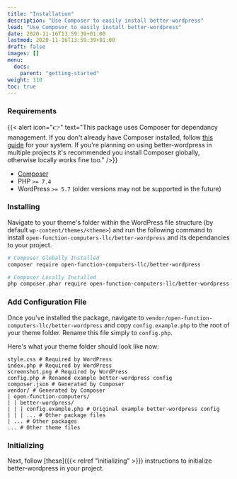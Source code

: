 ```yaml
---
title: "Installation"
description: "Use Composer to easily install better-wordpress"
lead: "Use Composer to easily install better-wordpress"
date: 2020-11-16T13:59:39+01:00
lastmod: 2020-11-16T13:59:39+01:00
draft: false
images: []
menu:
  docs:
    parent: "getting-started"
weight: 110
toc: true
---
```


### Requirements

{{< alert icon="👉" text="This package uses Composer for dependancy management. If you don't already have Composer installed, follow <a href='https://getcomposer.org/doc/00-intro.md'>this guide</a> for your system. If you're planning on using better-wordpress in multiple projects it's recommended you install Composer globally, otherwise locally works fine too." />}}

- [Composer](https://getcomposer.org/)
- PHP ``>= 7.4``
- WordPress ``>= 5.7`` (older versions may not be supported in the future)


### Installing

Navigate to your theme's folder within the WordPress file structure (by default `wp-content/themes/<theme>`) and run the following command to install `open-function-computers-llc/better-wordpress` and its dependancies to your project.

```bash
# Composer Globally Installed
composer require open-function-computers-llc/better-wordpress

# Composer Locally Installed
php composer.phar require open-function-computers-llc/better-wordpress
```


### Add Configuration File

Once you've installed the package, navigate to `vendor/open-function-computers-llc/better-wordpress` and copy `config.example.php` to the root of your theme folder. Rename this file simply to `config.php`.

Here's what your theme folder should look like now:
```
style.css # Required by WordPress
index.php # Required by WordPress
screenshot.png # Required by WordPress
config.php # Renamed example better-wordpress config
composer.json # Generated by Composer
vendor/ # Generated by Composer
| open-function-computers/
| | better-wordpress/
| | | config.example.php # Original example better-wordpress config
| | | ... # Other package files
| ... # Other packages
... # Other theme files
```

### Initializing

Next, follow [these]({{< relref "initializing" >}}) instructions to initialize better-wordpress in your project.